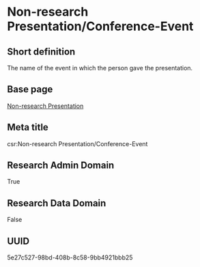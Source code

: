 # Non-research Presentation/Conference-Event
## Short definition
The name of the event in which the person gave the presentation.
## Base page
[Non-research Presentation](https://github.com/EuroCRIS/CASRAI-Dictionairies/blob/main/Objects/Non-research%20Presentation.md)
## Meta title
csr:Non-research Presentation/Conference-Event
## Research Admin Domain
True
## Research Data Domain
False
## UUID
5e27c527-98bd-408b-8c58-9bb4921bbb25
